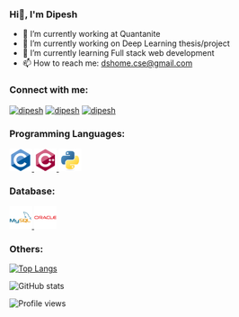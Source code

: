### Hi👋, I'm Dipesh

- 🔭 I’m currently working at Quantanite
- 🔭 I’m currently working on Deep Learning thesis/project
- 🔭 I’m currently learning Full stack web development
- 📫 How to reach me: dshome.cse@gmail.com




<h3 align="left">Connect with me:</h3>
<p align="left">
<a href="https://linkedin.com/in/dipesh-shome-575854113" target="blank"><img align="center" src="https://cdn.jsdelivr.net/npm/simple-icons@3.0.1/icons/linkedin.svg" alt="dipesh" height="30" width="40" /></a>
<a href="https://www.facebook.com/dipesh.austcse" target="blank"><img align="center" src="https://cdn.jsdelivr.net/npm/simple-icons@3.0.1/icons/facebook.svg" alt="dipesh" height="30" width="40" /></a>
<a href="dipeshshome.wixsite.com/mysite" target="blank"><img align="center" src="https://cdn.jsdelivr.net/npm/simple-icons@3.0.1/icons/icloud.svg" alt="dipesh" height="30" width="40" /></a>
</p>


<h3 align="left">Programming Languages:</h3>
<p align="left"> <a href="https://www.cprogramming.com/" target="_blank"> <img src="https://raw.githubusercontent.com/devicons/devicon/master/icons/c/c-original.svg" alt="c" width="40" height="40"/> </a> <a href="https://www.w3schools.com/cpp/" target="_blank"> <img src="https://raw.githubusercontent.com/devicons/devicon/master/icons/cplusplus/cplusplus-original.svg" alt="cplusplus" width="40" height="40"/> </a><a href="https://www.python.org" target="_blank"> <img src="https://raw.githubusercontent.com/devicons/devicon/master/icons/python/python-original.svg" alt="python" width="40" height="40"/> </a>
<br/>

<h3 align="left">Database:</h3>
<a href="https://www.mysql.com/" target="_blank"> <img src="https://raw.githubusercontent.com/devicons/devicon/master/icons/mysql/mysql-original-wordmark.svg" alt="mysql" width="40" height="40"/> </a> <a href="https://www.oracle.com/" target="_blank"> <img src="https://raw.githubusercontent.com/devicons/devicon/master/icons/oracle/oracle-original.svg" alt="oracle" width="40" height="40"/> </a> 
<br/>

<h3 align="left">Others:</h3>


[![Top Langs](https://github-readme-stats.vercel.app/api/top-langs/?username=Dipeshshome)](https://github.com/anuraghazra/github-readme-stats)

![GitHub stats](https://github-readme-stats.vercel.app/api?username=Dipeshshome&show_icons=true&count_private=true)  

![Profile views](https://gpvc.arturio.dev/Dipeshshome)  
